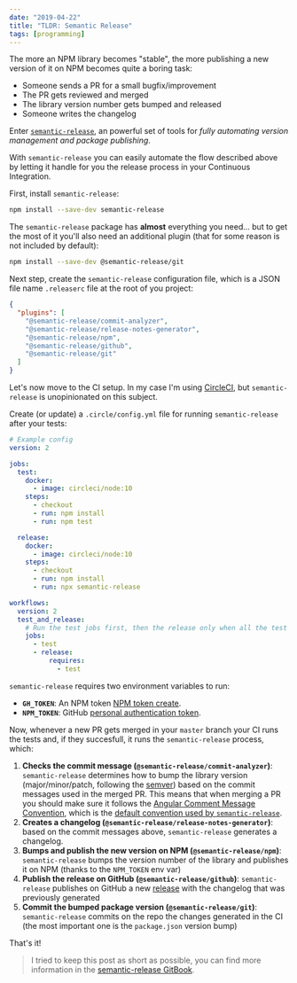 ```yaml
---
date: "2019-04-22"
title: "TLDR: Semantic Release"
tags: [programming]
---
```


The more an NPM library becomes "stable", the more publishing a new version of it on NPM becomes quite a boring task:

- Someone sends a PR for a small bugfix/improvement
- The PR gets reviewed and merged
- The library version number gets bumped and released
- Someone writes the changelog

Enter [`semantic-release`](https://github.com/semantic-release/semantic-release), an powerful set of tools for _fully automating version management and package publishing_.

With `semantic-release` you can easily automate the flow described above by letting it handle for you the release process in your Continuous Integration.

First, install `semantic-release`:

```bash
npm install --save-dev semantic-release
```

The `semantic-release` package has **almost** everything you need... but to get the most of it you'll also need an additional plugin (that for some reason is not included by default):

```bash
npm install --save-dev @semantic-release/git
```

Next step, create the `semantic-release` configuration file, which is a JSON file name `.releaserc` file at the root of you project:

```json
{
  "plugins": [
    "@semantic-release/commit-analyzer",
    "@semantic-release/release-notes-generator",
    "@semantic-release/npm",
    "@semantic-release/github",
    "@semantic-release/git"
  ]
}
```

Let's now move to the CI setup.
In my case I'm using [CircleCI](https://circleci.com), but `semantic-release` is unopinionated on this subject.

Create (or update) a `.circle/config.yml` file for running `semantic-release` after your tests:

```yaml
# Example config
version: 2

jobs:
  test:
    docker:
      - image: circleci/node:10
    steps:
      - checkout
      - run: npm install
      - run: npm test

  release:
    docker:
      - image: circleci/node:10
    steps:
      - checkout
      - run: npm install
      - run: npx semantic-release

workflows:
  version: 2
  test_and_release:
    # Run the test jobs first, then the release only when all the test jobs are successful
    jobs:
      - test
      - release:
          requires:
            - test
```

`semantic-release` requires two environment variables to run:

- **`GH_TOKEN`**: An NPM token [NPM token create](https://docs.npmjs.com/getting-started/working_with_tokens#how-to-create-new-tokens).
- **`NPM_TOKEN`**: GitHub [personal authentication token](https://help.github.com/articles/creating-a-personal-access-token-for-the-command-line).

Now, whenever a new PR gets merged in your `master` branch your CI runs the tests and, if they succesfull, it runs the `semantic-release` process, which:

1. **Checks the commit message (`@semantic-release/commit-analyzer`)**: `semantic-release` determines how to bump the library version (major/minor/patch, following the [semver](https://semver.org)) based on the commit messages used in the merged PR. This means that when merging a PR you should make sure it follows the [Angular Comment Message Convention](https://github.com/angular/angular.js/blob/master/DEVELOPERS.md#-git-commit-guidelines), which is the [default convention used by `semantic-release`](https://github.com/semantic-release/semantic-release#commit-message-format).
2. **Creates a changelog (`@semantic-release/release-notes-generator`)**: based on the commit messages above, `semantic-release` generates a changelog.
3. **Bumps and publish the new version on NPM (`@semantic-release/npm`)**: `semantic-release` bumps the version number of the library and publishes it on NPM (thanks to the `NPM_TOKEN` env var)
4. **Publish the release on GitHub (`@semantic-release/github`)**: `semantic-release` publishes on GitHub a new [release](https://help.github.com/articles/about-releases) with the changelog that was previously generated
5. **Commit the bumped package version (`@semantic-release/git`)**: `semantic-release` commits on the repo the changes generated in the CI (the most important one is the `package.json` version bump)

That's it!

> I tried to keep this post as short as possible, you can find more information in the [semantic-release GitBook](https://semantic-release.gitbook.io/semantic-release/).
